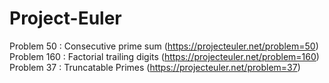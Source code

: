 # Project-Euler
Problem 50 : Consecutive prime sum (https://projecteuler.net/problem=50)<br>
Problem 160 : Factorial trailing digits (https://projecteuler.net/problem=160)<br>
Problem 37 : Truncatable Primes (https://projecteuler.net/problem=37)
